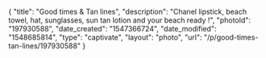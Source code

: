 {
    "title": "Good times & Tan lines",
    "description": "Chanel lipstick, beach towel, hat, sunglasses, sun tan lotion and your beach ready !",
    "photoId": "197930588",
    "date_created": "1547366724",
    "date_modified": "1548685814",
    "type": "captivate",
    "layout": "photo",
    "url": "\/p\/good-times-tan-lines\/197930588"
}